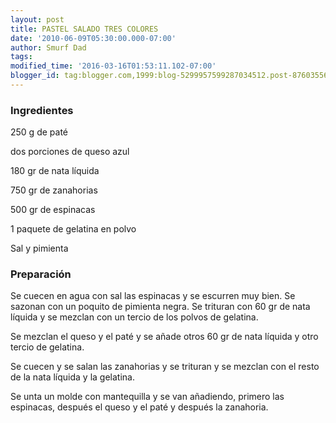 ```yaml
---
layout: post
title: PASTEL SALADO TRES COLORES
date: '2010-06-09T05:30:00.000-07:00'
author: Smurf Dad
tags: 
modified_time: '2016-03-16T01:53:11.102-07:00'
blogger_id: tag:blogger.com,1999:blog-5299957599287034512.post-8760355637653330975
---
```


<h3>Ingredientes</h3>

250 g de paté

dos porciones de queso azul

180 gr de nata líquida

750 gr de zanahorias

500 gr de espinacas

1 paquete de gelatina en polvo

Sal y pimienta

<h3>Preparación</h3>

Se cuecen en agua con sal las espinacas y se escurren muy bien. Se sazonan con un poquito de pimienta negra. Se trituran con 60 gr de nata líquida y se mezclan con un tercio de los polvos de gelatina.

Se mezclan el queso y el paté y se añade otros 60 gr de nata líquida y otro tercio de gelatina.

Se cuecen y se salan las zanahorias y se trituran y se mezclan con el resto de la nata líquida y la gelatina.

Se unta un molde con mantequilla y se van añadiendo, primero las espinacas, después el queso y el paté y después la zanahoria.

